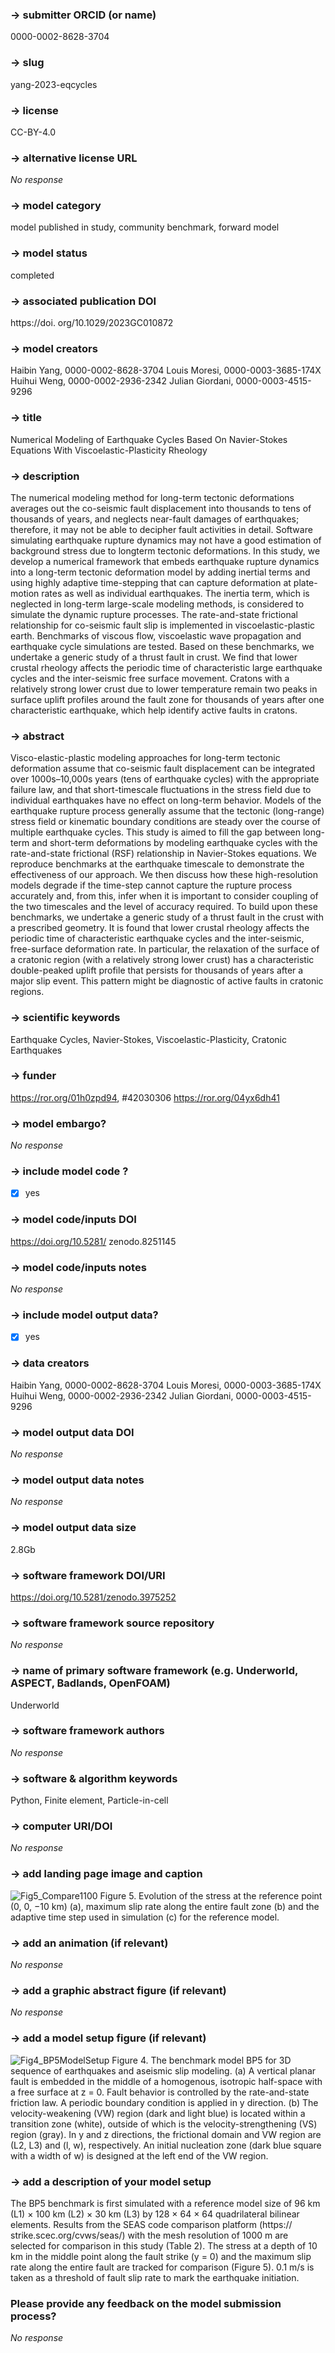 ### -> submitter ORCID (or name)

0000-0002-8628-3704

### -> slug

yang-2023-eqcycles

### -> license

CC-BY-4.0

### -> alternative license URL

_No response_

### -> model category

model published in study, community benchmark, forward model

### -> model status

completed

### -> associated publication DOI

https://doi. org/10.1029/2023GC010872

### -> model creators

Haibin Yang, 0000-0002-8628-3704
Louis Moresi, 0000-0003-3685-174X
Huihui Weng, 0000-0002-2936-2342
Julian Giordani, 0000-0003-4515-9296

### -> title

Numerical Modeling of Earthquake Cycles Based On Navier-Stokes Equations With Viscoelastic-Plasticity Rheology

### -> description

The numerical modeling method for long-term tectonic deformations
averages out the co-seismic fault displacement into thousands to tens of thousands of years, and neglects
near-fault damages of earthquakes; therefore, it may not be able to decipher fault activities in detail. Software
simulating earthquake rupture dynamics may not have a good estimation of background stress due to longterm
tectonic deformations. In this study, we develop a numerical framework that embeds earthquake rupture
dynamics into a long-term tectonic deformation model by adding inertial terms and using highly adaptive
time-stepping that can capture deformation at plate-motion rates as well as individual earthquakes. The inertia
term, which is neglected in long-term large-scale modeling methods, is considered to simulate the dynamic
rupture processes. The rate-and-state frictional relationship for co-seismic fault slip is implemented in
viscoelastic-plastic earth. Benchmarks of viscous flow, viscoelastic wave propagation and earthquake cycle
simulations are tested. Based on these benchmarks, we undertake a generic study of a thrust fault in crust.
We find that lower crustal rheology affects the periodic time of characteristic large earthquake cycles and the
inter-seismic free surface movement. Cratons with a relatively strong lower crust due to lower temperature
remain two peaks in surface uplift profiles around the fault zone for thousands of years after one characteristic
earthquake, which help identify active faults in cratons.

### -> abstract

Visco-elastic-plastic modeling approaches for long-term tectonic deformation assume that
co-seismic fault displacement can be integrated over 1000s–10,000s years (tens of earthquake cycles) with the
appropriate failure law, and that short-timescale fluctuations in the stress field due to individual earthquakes
have no effect on long-term behavior. Models of the earthquake rupture process generally assume that the
tectonic (long-range) stress field or kinematic boundary conditions are steady over the course of multiple
earthquake cycles. This study is aimed to fill the gap between long-term and short-term deformations by
modeling earthquake cycles with the rate-and-state frictional (RSF) relationship in Navier-Stokes equations.
We reproduce benchmarks at the earthquake timescale to demonstrate the effectiveness of our approach. We
then discuss how these high-resolution models degrade if the time-step cannot capture the rupture process
accurately and, from this, infer when it is important to consider coupling of the two timescales and the level of
accuracy required. To build upon these benchmarks, we undertake a generic study of a thrust fault in the crust
with a prescribed geometry. It is found that lower crustal rheology affects the periodic time of characteristic
earthquake cycles and the inter-seismic, free-surface deformation rate. In particular, the relaxation of the
surface of a cratonic region (with a relatively strong lower crust) has a characteristic double-peaked uplift
profile that persists for thousands of years after a major slip event. This pattern might be diagnostic of active
faults in cratonic regions.

### -> scientific keywords

Earthquake Cycles, Navier-Stokes, Viscoelastic-Plasticity, Cratonic Earthquakes

### -> funder

https://ror.org/01h0zpd94, #42030306
https://ror.org/04yx6dh41

### -> model embargo?

_No response_

### -> include model code ?

- [X] yes

### -> model code/inputs DOI

https://doi.org/10.5281/ zenodo.8251145

### -> model code/inputs notes

_No response_

### -> include model output data?

- [X] yes

### -> data creators

Haibin Yang, 0000-0002-8628-3704
Louis Moresi, 0000-0003-3685-174X
Huihui Weng, 0000-0002-2936-2342
Julian Giordani, 0000-0003-4515-9296

### -> model output data DOI

_No response_

### -> model output data notes

_No response_

### -> model output data size

2.8Gb

### -> software framework DOI/URI

https://doi.org/10.5281/zenodo.3975252

### -> software framework source repository

_No response_

### -> name of primary software framework (e.g. Underworld, ASPECT, Badlands, OpenFOAM)

Underworld

### -> software framework authors

_No response_

### -> software & algorithm keywords

Python, Finite element, Particle-in-cell 

### -> computer URI/DOI

_No response_

### -> add landing page image and caption

![Fig5_Compare1100](https://github.com/user-attachments/assets/c15df40c-a8da-4fda-87d5-7b03f24a8408)
Figure 5. Evolution of the stress at the reference point (0, 0, −10 km) (a), maximum slip rate along the entire fault zone (b)
and the adaptive time step used in simulation (c) for the reference model.


### -> add an animation (if relevant)

_No response_

### -> add a graphic abstract figure (if relevant)

_No response_

### -> add a model setup figure (if relevant)

![Fig4_BP5ModelSetup](https://github.com/user-attachments/assets/a30e7fdb-9f7c-4a05-a5c1-29827de61ff8)
Figure 4. The benchmark model BP5 for 3D sequence of earthquakes and
aseismic slip modeling. (a) A vertical planar fault is embedded in the middle
of a homogenous, isotropic half-space with a free surface at z = 0. Fault
behavior is controlled by the rate-and-state friction law. A periodic boundary
condition is applied in y direction. (b) The velocity-weakening (VW) region
(dark and light blue) is located within a transition zone (white), outside of
which is the velocity-strengthening (VS) region (gray). In y and z directions,
the frictional domain and VW region are (L2, L3) and (l, w), respectively. An
initial nucleation zone (dark blue square with a width of w) is designed at the
left end of the VW region.

### -> add a description of your model setup

The BP5 benchmark is first simulated with a reference model size of 96 km (L1) × 100 km (L2) × 30 km
(L3) by 128 × 64 × 64 quadrilateral bilinear elements. Results from the SEAS code comparison platform (https://
strike.scec.org/cvws/seas/) with the mesh resolution of 1000 m are selected for comparison in this study (Table 2).
The stress at a depth of 10 km in the middle point along the fault strike (y = 0) and the maximum slip rate along
the entire fault are tracked for comparison (Figure 5). 0.1 m/s is taken as a threshold of fault slip rate to mark
the earthquake initiation.

### Please provide any feedback on the model submission process?

_No response_